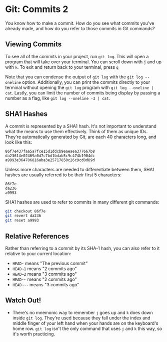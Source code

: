 # Git: Commits 2

You know how to make a commit. How do you see what commits you've already made, and how do you refer to those commits in Git commands?

## Viewing Commits

To see all of the commits in your project, run `git log`. This will open a program that will take over your terminal. You can scroll down with `j` and up with `k`. To exit and return back to your terminal, press `q`

Note that you can condense the output of `git log` with the `git log --oneline` option. Additionally, you can print the commits directly to your terminal without opening the `git log` program with `git log --oneline | cat`. Lastly, you can limit the number of commits being display by passing a number as a flag, like `git log --oneline -3 | cat`.

## SHA1 Hashes

A commit is represented by a SHA1 hash. It's not important to understand what the means to use them effectively. Think of them as unique IDs. They're automatically generated by Git, are each 40 characters long, and look like this:

```
86f7e437faa5a7fce15d1ddcb9eaeaea377667b8
da23614e02469a0d7c7bd1bdab5c9c474b1904dc
a9993e364706816aba3e25717850c26c9cd0d89d
```

Unless more characters are needed to differentiate between them, SHA1 hashes are usually referred to be their first 5 characters:

```
86f7e
da236
a9993
```

SHA1 hashes are used to refer to commits in many different git commands:

```bash
git checkout 86f7e
git revert da236
git reset a9993
```

## Relative References

Rather than referring to a commit by its SHA-1 hash, you can also refer to it relative to your current location:

* `HEAD~` means "The previous commit"
* `HEAD~1` means "2 commits ago"
* `HEAD~2` means "3 commits ago"
* `HEAD~~` means "2 commits ago"
* `HEAD~~~` means "3 commits ago"

## Watch Out!

* There's no mnemonic way to remember `j` goes up and `k` does down inside `git log`. They're used because they fall under the index and middle finger of your left hand when your hands are on the keyboard's home row. `git log` isn't the only command that uses `j` and `k` this way, so it's worth practicing.
